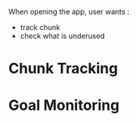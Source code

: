 When opening the app, user wants :
- track chunk
- check what is underused

# Chunk Tracking

# Goal Monitoring